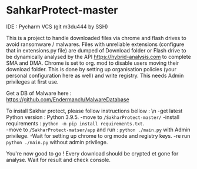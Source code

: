 # SahkarProtect-master
IDE : Pycharm VCS (git m3du444 by SSH)

This is a project to handle downloaded files via chrome and flash drives to avoid ransomware / malwares. 
Files with unreliable extensions (configure that in extensions.py file)  are dumped of Download folder or Flash drive to be dynamically analysed by the API https://hybrid-analysis.com to complete SMA and DMA.
Chrome is set to org. mod to disable users moving their download folder. This is done by setting up organisation policies (your personal configuration here as well) and write registry. This needs Admin privileges at first use.

Get a DB of Malware here : https://github.com/Endermanch/MalwareDatabase

To install Sakhar protect, please follow instructions bellow : \n
-get latest Python version : Python 3.9.5. 
-move to `/SakharProtect-master/`
-install requirements : `python -m pip install requirements.txt`.  
-move to `/SakharProtect-matser/app` and run : `python ./main.py` with Admin privilege.
-Wait for setting up chrome to org mode and registry keys.
-re run `python ./main.py` without admin privilege.

You're now good to go ! Every download should be crypted et gone for analyse.
Wait for result and check console.
